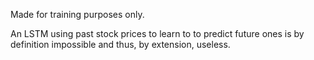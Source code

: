 Made for training purposes only.

An LSTM using past stock prices to learn to to predict future ones is by definition impossible and thus, by extension, useless.
